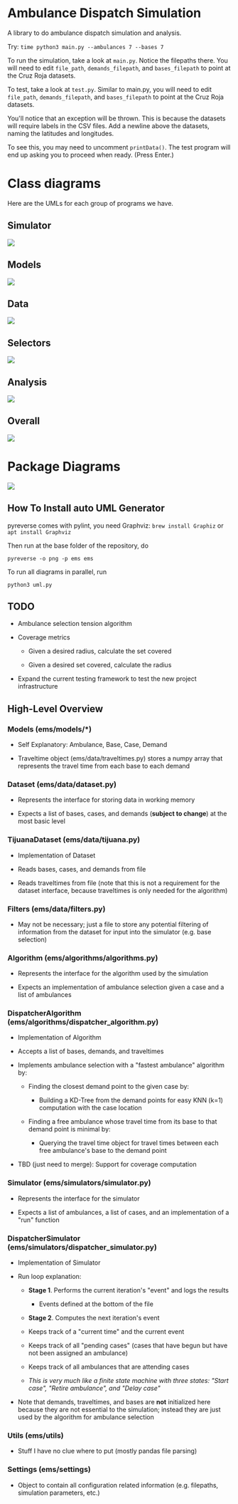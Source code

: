 # Ambulance Dispatch Simulation

A library to do ambulance dispatch simulation and analysis.

Try: `time python3 main.py --ambulances 7 --bases 7`

To run the simulation, take a look at `main.py`. Notice the filepaths there. You will need to edit
`file_path`, `demands_filepath`, and `bases_filepath` to point at the Cruz Roja datasets.

To test, take a look at `test.py`. Similar to main.py, you will need to edit
`file_path`, `demands_filepath`, and `bases_filepath` to point at the Cruz Roja datasets.

You'll notice that an exception will be thrown. This is because the datasets will require
labels in the CSV files. Add a newline above the datasets, naming the latitudes and longitudes.

To see this, you may need to uncomment `printData()`. The test program will end up asking you
to proceed when ready. (Press Enter.)


# Class diagrams 

Here are the UMLs for each group of programs we have.

## Simulator

![](uml/classes_ems_simulators.jpg)

## Models

![](uml/classes_ems_models.jpg)

## Data

![](uml/classes_ems_data.jpg)

## Selectors

![](uml/classes_ems_selection.jpg)

## Analysis

![](uml/classes_ems_analysis.jpg)

## Overall

![](uml/classes_ems.jpg)


# Package Diagrams


![](uml/packages_ems.jpg)


## How To Install auto UML Generator

pyreverse comes with pylint, you need Graphviz: `brew install Graphiz` or `apt install Graphviz`

Then run at the base folder of the repository, do

`pyreverse -o png -p ems ems`

To run all diagrams in parallel, run 

`python3 uml.py`

## TODO

- Ambulance selection tension algorithm

- Coverage metrics

  - Given a desired radius, calculate the set covered

  - Given a desired set covered, calculate the radius

- Expand the current testing framework to test the new project infrastructure


## High-Level Overview

### Models (ems/models/*)

- Self Explanatory: Ambulance, Base, Case, Demand

- Traveltime object (ems/data/traveltimes.py) stores a numpy array that represents the travel time from each
 base to each demand

### Dataset (ems/data/dataset.py)

- Represents the interface for storing data in working memory

- Expects a list of bases, cases, and demands (__subject to change__) at the most basic level

### TijuanaDataset (ems/data/tijuana.py)

- Implementation of Dataset

- Reads bases, cases, and demands from file

- Reads traveltimes from file (note that this is not a requirement for the dataset interface, because
traveltimes is only needed for the algorithm)

### Filters (ems/data/filters.py)

- May not be necessary; just a file to store any potential filtering of information from the dataset
for input into the simulator (e.g. base selection)

### Algorithm (ems/algorithms/algorithms.py)

- Represents the interface for the algorithm used by the simulation

- Expects an implementation of ambulance selection given a case and a list of ambulances

### DispatcherAlgorithm (ems/algorithms/dispatcher_algorithm.py)

- Implementation of Algorithm

- Accepts a list of bases, demands, and traveltimes

- Implements ambulance selection with a "fastest ambulance" algorithm by:

  - Finding the closest demand point to the given case by:

    - Building a KD-Tree from the demand points for easy KNN (k=1) computation with the case location

  - Finding a free ambulance whose travel time from its base to that demand point is minimal by:

    - Querying the travel time object for travel times between each free ambulance's base to the demand point

- TBD (just need to merge): Support for coverage computation

### Simulator (ems/simulators/simulator.py)

- Represents the interface for the simulator

- Expects a list of ambulances, a list of cases, and an implementation of a "run" function

### DispatcherSimulator (ems/simulators/dispatcher_simulator.py)

- Implementation of Simulator

- Run loop explanation:

  - __Stage 1__. Performs the current iteration's "event" and logs the results

    - Events defined at the bottom of the file

  - __Stage 2__. Computes the next iteration's event

  - Keeps track of a "current time" and the current event

  - Keeps track of all "pending cases" (cases that have begun but have not been assigned an ambulance)

  - Keeps track of all ambulances that are attending cases

  - _This is very much like a finite state machine with three states: "Start case", "Retire ambulance",
  and "Delay case"_

- Note that demands, traveltimes, and bases are __not__ initialized here because they are not essential
to the simulation; instead they are just used by the algorithm for ambulance selection

### Utils (ems/utils)

  - Stuff I have no clue where to put (mostly pandas file parsing)

### Settings (ems/settings)

  - Object to contain all configuration related information (e.g. filepaths, simulation parameters, etc.)
